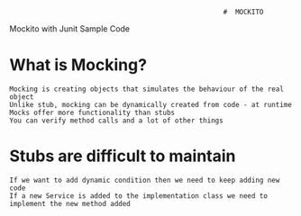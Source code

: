                                                          #  MOCKITO
Mockito with Junit Sample Code

# What is Mocking? #
    Mocking is creating objects that simulates the behaviour of the real object
    Unlike stub, mocking can be dynamically created from code - at runtime
    Mocks offer more functionality than stubs
    You can verify method calls and a lot of other things
  
# Stubs are difficult to maintain #
    If we want to add dynamic condition then we need to keep adding new code
    If a new Service is added to the implementation class we need to implement the new method added
